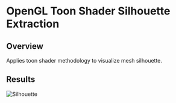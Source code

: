# OpenGL Toon Shader Silhouette Extraction

## Overview

Applies toon shader methodology to visualize mesh silhouette.
## Results

![Silhouette](img/silhouette.gif)
